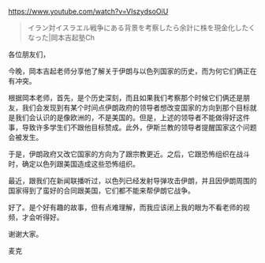 https://www.youtube.com/watch?v=VIszydsoOiU

> イラン対イスラエル戦争にある背景を考察したら余計に株を現金化したくなった|岡本吉起塾Ch 

各位朋友们，

今晚，岡本吉起老师分享他了解关于伊朗与以色列国家的历史，而为何它们俩正在有冲突。

根据岡本老师，首先，是个历史深刻，而且如果我们考察那个时候它们俩还是朋友，我们会发现到有某个时间点伊朗政府的领导者想改变国家的方向到那个目标就是我们会认识的是像欧洲的，不是美国的。但是，上述的领导者不能做得好这件事，导致许多学生们不跟他目标赞成。此外，伊斯兰教的领导者提醒国家这个问题会被发生。

于是，伊朗政府又改它国家的方向为了跟宗教更近。之后，它跟恐怖组织在战斗时，确定以色列跟美国造成这些恐怖组织。

最近，跟我们在新闻联播听过，以色列已经发射导弹攻击伊朗，并且因伊朗周围的国家得到了蛮好的合同跟美国，它们都不能来帮伊朗它战争。

好了。是个好有趣的故事，但有点难理解，而我应该闭上我的眼为不看老师的视频，才会听得好。

谢谢大家。

麦克
